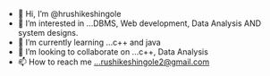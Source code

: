 - 👋 Hi, I’m @hrushikeshingole
- 👀 I’m interested in ...DBMS, Web development, Data Analysis
AND system designs.
- 🌱 I’m currently learning ...c++ and java
- 💞️ I’m looking to collaborate on ...c++, Data Analysis 
- 📫 How to reach me ...rushikeshingole2@gmail.com

<!---
hrushikeshingole/hrushikeshingole is a ✨ special ✨ repository because its `README.md` (this file) appears on your GitHub profile.
You can click the Preview link to take a look at your changes.
--->
